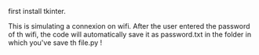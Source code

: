 first install tkinter.

This is simulating a connexion
on wifi. After the user
entered the password of th wifi,
the code will automatically 
save it as password.txt in the
folder in which you've save th 
file.py !
